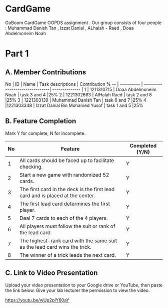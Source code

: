 # CardGame
GoBoom CardGame OOPDS assignment . Our group consists of four people : Muhammad Danish Tan , Izzat Danial , ALhalah - Raed , Doaa Abdelmoneim Noah

# Part 1

## A. Member Contributions

No | ID         | Name                           | Task descriptions | Contribution %
-- | ---------- | -------------------------------| --------------    |
1  | 1211310715 |   Doaa Abdelmoneim Noah        |  task 3 and 4     |25%
2  | 1221302663 |   AlHalah Raed                 |  task 2 and 8     |25%
3  | 1221303139 |  Muhammad Danish Tan           |   task 6 and 7    |25%
4  |1221303348  | Izzat Danial Bin Mohamed Yusof |  task 1 and 5     |25%


## B. Feature Completion

Mark Y for complete, N for incomplete.

No | Feature                                                                         | Completed (Y/N)
-- | ------------------------------------------------------------------------------- | ---------------
1  | All cards should be faced up to facilitate checking.                            |  Y
2  | Start a new game with randomized 52 cards.                                      |  Y
3  | The first card in the deck is the first lead card and is placed at the center.  |  Y
4  | The first lead card determines the first player.                                |  Y
5  | Deal 7 cards to each of the 4 players.                                          |  Y
6  | All players must follow the suit or rank of the lead card.                      |  Y
7  | The highest-rank card with the same suit as the lead card wins the trick.       |  Y
8  | The winner of a trick leads the next card.                                      |  Y


## C. Link to Video Presentation

Upload your video presentation to your Google drive or YouTube, then paste the link below. Give your lab lecturer the permission to view the video.

https://youtu.be/wUp2plY60aY 
